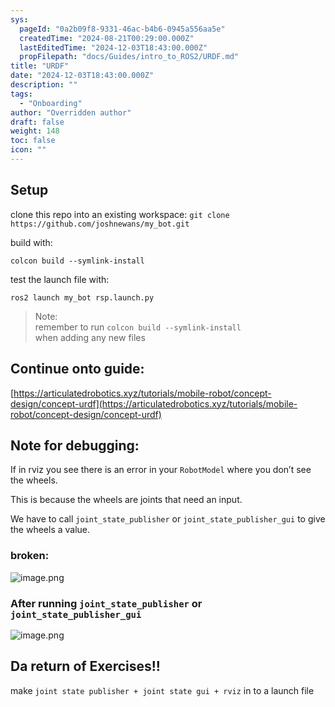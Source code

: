 ```yaml
---
sys:
  pageId: "0a2b09f8-9331-46ac-b4b6-0945a556aa5e"
  createdTime: "2024-08-21T00:29:00.000Z"
  lastEditedTime: "2024-12-03T18:43:00.000Z"
  propFilepath: "docs/Guides/intro_to_ROS2/URDF.md"
title: "URDF"
date: "2024-12-03T18:43:00.000Z"
description: ""
tags:
  - "Onboarding"
author: "Overridden author"
draft: false
weight: 148
toc: false
icon: ""
---
```


## Setup

clone this repo into an existing workspace:
`git clone https://github.com/joshnewans/my_bot.git`

build with:

`colcon build --symlink-install`

test the launch file with:

`ros2 launch my_bot rsp.launch.py`

> Note:  
> remember to run `colcon build --symlink-install`  
> when adding any new files

## Continue onto guide:

[https://articulatedrobotics.xyz/tutorials/mobile-robot/concept-design/concept-urdf](https://articulatedrobotics.xyz/tutorials/mobile-robot/concept-design/concept-urdf)

## Note for debugging:

If in rviz you see there is an error in your `RobotModel` where you don’t see the wheels.

This is because the wheels are joints that need an input. 

We have to call `joint_state_publisher` or `joint_state_publisher_gui` to give the wheels a value.

### broken:

![image.png](https://prod-files-secure.s3.us-west-2.amazonaws.com/d518164a-d88e-44d1-a4ee-3adb3bd8bce0/96a1d089-1f17-4dbf-8563-f2aef56a4d37/image.png?X-Amz-Algorithm=AWS4-HMAC-SHA256&X-Amz-Content-Sha256=UNSIGNED-PAYLOAD&X-Amz-Credential=ASIAZI2LB4664Z6NXGWN%2F20250424%2Fus-west-2%2Fs3%2Faws4_request&X-Amz-Date=20250424T070944Z&X-Amz-Expires=3600&X-Amz-Security-Token=IQoJb3JpZ2luX2VjEHcaCXVzLXdlc3QtMiJGMEQCICkTbSGbtqYU0%2FveKKXFPDHdnlZUtE%2BoK7ev5hBc%2FZSsAiBiTc6CayKHCdzsLkK5yuO4IKHmI8T4DgZijKZGTrqWayr%2FAwgQEAAaDDYzNzQyMzE4MzgwNSIMWi1uHy3HXg5kf9adKtwDmLeu2qoDxgkqt5bJHvTNwLOUZZG12TUVL2jGAylf0pNgJziwZMZUFIYObM8O9mN%2FRAOR9pFZoMC8ztEoFio%2FMiPwGzNDpi0wm5MyITYU7nDtZlkH0Nr%2BjA7DuoWxqTHMFM1y5dygutSCYJyyfTbYzGq1NlAmo%2BJDryPX3lbFWymuHRlJq3AzJhcFpnX0xHmUquTgDKMpl4ZQWDTw0mn3wKmVFz7fg3fgKisPUvT2ANw55TUdbV%2BRHcGb2xs6CzP08msuj8G6pLb6HLRW1J3567rNdBJy5wwFWHjp3Tv8zS2ujrFNz9oquIfNz1MlHPj4oSSV2CN%2FP8n4CYOErl23afhH2GJfC790asiWV9aqb5ywJ6F0WLMtzS1BesyDEkTg%2F0wETdkfWtdOgefYvxUfePPJ5WiTgvlzJrUKmOxH1jwXl6T0CRDvfFRBCV41sB9PYYYcvvtLGr0NN4e4HjYA7hpVAgRQpALJDeqSO2ZWhesxtkjkNx0JE%2FJ8mz19t3A0MQybcvSzIkSVOwZnDEyfo7hlQEMs6Jlf43V4z5XSANwXDHHJcrzAnEjbra7hltKtAyYZ5kkdye95AEvdHbhsPxZJkeCxxFoJTuPoOfJPmPcyb2iDNZNj7Jg8KNEwkrSnwAY6pgHwd4vCsNUlqw5rJF25GPAdgwC4MbrCVR1pWNzg9o2l65%2BxjQZcXRDZhHZTsjSggOpXHZ1KHVcAImaM8KzA0valn%2BDN3V8jpUYYCo%2F%2FSHQRNrtw3sHAHPYmrnFn65HRVt67WFOE3saA2UOed1rygtBQ5%2F2wnkhu0a1nw6UQ3cHlfunvZe60b0wazrq9SifUQQZ5PUPT7FrBS%2FfIQBeHUif0HxdIwDc7&X-Amz-Signature=023446fc700af00fd16d063cc6436b55ec2dd2d7f1c407eaea5cd95cab41c4c8&X-Amz-SignedHeaders=host&x-id=GetObject)

### After running `joint_state_publisher` or `joint_state_publisher_gui`

![image.png](https://prod-files-secure.s3.us-west-2.amazonaws.com/d518164a-d88e-44d1-a4ee-3adb3bd8bce0/130c99c7-1b0b-4031-9953-844fc3950ff4/image.png?X-Amz-Algorithm=AWS4-HMAC-SHA256&X-Amz-Content-Sha256=UNSIGNED-PAYLOAD&X-Amz-Credential=ASIAZI2LB4664Z6NXGWN%2F20250424%2Fus-west-2%2Fs3%2Faws4_request&X-Amz-Date=20250424T070944Z&X-Amz-Expires=3600&X-Amz-Security-Token=IQoJb3JpZ2luX2VjEHcaCXVzLXdlc3QtMiJGMEQCICkTbSGbtqYU0%2FveKKXFPDHdnlZUtE%2BoK7ev5hBc%2FZSsAiBiTc6CayKHCdzsLkK5yuO4IKHmI8T4DgZijKZGTrqWayr%2FAwgQEAAaDDYzNzQyMzE4MzgwNSIMWi1uHy3HXg5kf9adKtwDmLeu2qoDxgkqt5bJHvTNwLOUZZG12TUVL2jGAylf0pNgJziwZMZUFIYObM8O9mN%2FRAOR9pFZoMC8ztEoFio%2FMiPwGzNDpi0wm5MyITYU7nDtZlkH0Nr%2BjA7DuoWxqTHMFM1y5dygutSCYJyyfTbYzGq1NlAmo%2BJDryPX3lbFWymuHRlJq3AzJhcFpnX0xHmUquTgDKMpl4ZQWDTw0mn3wKmVFz7fg3fgKisPUvT2ANw55TUdbV%2BRHcGb2xs6CzP08msuj8G6pLb6HLRW1J3567rNdBJy5wwFWHjp3Tv8zS2ujrFNz9oquIfNz1MlHPj4oSSV2CN%2FP8n4CYOErl23afhH2GJfC790asiWV9aqb5ywJ6F0WLMtzS1BesyDEkTg%2F0wETdkfWtdOgefYvxUfePPJ5WiTgvlzJrUKmOxH1jwXl6T0CRDvfFRBCV41sB9PYYYcvvtLGr0NN4e4HjYA7hpVAgRQpALJDeqSO2ZWhesxtkjkNx0JE%2FJ8mz19t3A0MQybcvSzIkSVOwZnDEyfo7hlQEMs6Jlf43V4z5XSANwXDHHJcrzAnEjbra7hltKtAyYZ5kkdye95AEvdHbhsPxZJkeCxxFoJTuPoOfJPmPcyb2iDNZNj7Jg8KNEwkrSnwAY6pgHwd4vCsNUlqw5rJF25GPAdgwC4MbrCVR1pWNzg9o2l65%2BxjQZcXRDZhHZTsjSggOpXHZ1KHVcAImaM8KzA0valn%2BDN3V8jpUYYCo%2F%2FSHQRNrtw3sHAHPYmrnFn65HRVt67WFOE3saA2UOed1rygtBQ5%2F2wnkhu0a1nw6UQ3cHlfunvZe60b0wazrq9SifUQQZ5PUPT7FrBS%2FfIQBeHUif0HxdIwDc7&X-Amz-Signature=b3469c2ad6847a683bee1c34ad70b44bb0d592134ce25ffa0a1490a8b6c31ddd&X-Amz-SignedHeaders=host&x-id=GetObject)

## Da return of Exercises!!

make `joint state publisher + joint state gui + rviz` in to a launch file

